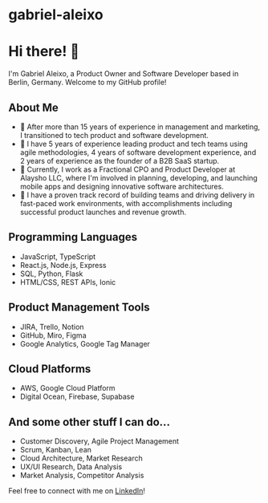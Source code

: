 # gabriel-aleixo

# Hi there! 👋

I'm Gabriel Aleixo, a Product Owner and Software Developer based in Berlin, Germany. Welcome to my GitHub profile!

## About Me

- 🔭 After more than 15 years of experience in management and marketing, I transitioned to tech product and software development.
- 🌱 I have 5 years of experience leading product and tech teams using agile methodologies, 4 years of software development experience, and 2 years of experience as the founder of a B2B SaaS startup.
- 💼 Currently, I work as a Fractional CPO and Product Developer at Alaysho LLC, where I'm involved in planning, developing, and launching mobile apps and designing innovative software architectures.
- 🚀 I have a proven track record of building teams and driving delivery in fast-paced work environments, with accomplishments including successful product launches and revenue growth.

## Programming Languages

- JavaScript, TypeScript
- React.js, Node.js, Express
- SQL, Python, Flask
- HTML/CSS, REST APIs, Ionic

## Product Management Tools

- JIRA, Trello, Notion
- GitHub, Miro, Figma
- Google Analytics, Google Tag Manager

## Cloud Platforms

- AWS, Google Cloud Platform
- Digital Ocean, Firebase, Supabase

## And some other stuff I can do...

- Customer Discovery, Agile Project Management
- Scrum, Kanban, Lean
- Cloud Architecture, Market Research
- UX/UI Research, Data Analysis
- Market Analysis, Competitor Analysis

Feel free to connect with me on [LinkedIn](https://www.linkedin.com/in/gabrielaleixo/)!


